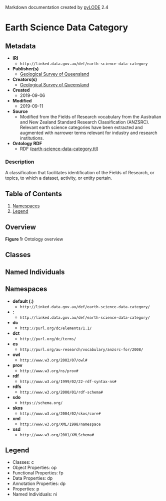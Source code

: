 Markdown documentation created by [pyLODE](http://github.com/rdflib/pyLODE) 2.4

# Earth Science Data Category

## Metadata
* **IRI**
  * `http://linked.data.gov.au/def/earth-science-data-category`
* **Publisher(s)**
  * [Geological Survey of Queensland](http://linked.data.gov.au/org/gsq)
* **Creators(s)**
  * [Geological Survey of Queensland](http://linked.data.gov.au/org/gsq)
* **Created**
  * 2019-09-06
* **Modified**
  * 2019-09-11
* **Source**
  * Modified from the Fields of Research vocabulary from the Australian and New Zealand Standard Research Classification (ANZSRC). Relevant earth science categories have been extracted and augmented with narrower terms relevant for industry and research institutions.
* **Ontology RDF**
  * RDF ([earth-science-data-category.ttl](turtle))
### Description
<p>A classification that facilitates identification of the Fields of Research, or topics, to which a dataset, activity, or entity pertain.</p>

## Table of Contents
1. [Namespaces](#namespaces)
1. [Legend](#legend)


## Overview

**Figure 1:** Ontology overview
## Classes

## Named Individuals
## Namespaces
* **default (:)**
  * `http://linked.data.gov.au/def/earth-science-data-category/`
* **:**
  * `http://linked.data.gov.au/def/earth-science-data-category/`
* **dc**
  * `http://purl.org/dc/elements/1.1/`
* **dct**
  * `http://purl.org/dc/terms/`
* **es**
  * `http://purl.org/au-research/vocabulary/anzsrc-for/2008/`
* **owl**
  * `http://www.w3.org/2002/07/owl#`
* **prov**
  * `http://www.w3.org/ns/prov#`
* **rdf**
  * `http://www.w3.org/1999/02/22-rdf-syntax-ns#`
* **rdfs**
  * `http://www.w3.org/2000/01/rdf-schema#`
* **sdo**
  * `https://schema.org/`
* **skos**
  * `http://www.w3.org/2004/02/skos/core#`
* **xml**
  * `http://www.w3.org/XML/1998/namespace`
* **xsd**
  * `http://www.w3.org/2001/XMLSchema#`

## Legend
* Classes: c
* Object Properties: op
* Functional Properties: fp
* Data Properties: dp
* Annotation Properties: dp
* Properties: p
* Named Individuals: ni